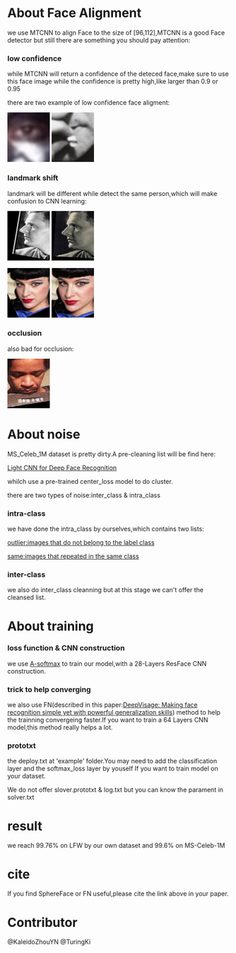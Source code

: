 # About Face Alignment

we use MTCNN to align Face to the size of [96,112],MTCNN is a good Face detector but still there are something you should pay attention:

### low confidence

while MTCNN will return a confidence of the deteced face,make sure to use this face image while the confidence is pretty high,like larger than 0.9 or 0.95

there are two example of low confidence face aligment:

![](./imgs/mtcnn_low_confidence/1.png) ![](./imgs/mtcnn_low_confidence/2.png)

### landmark shift

landmark will be different while detect the same person,which will make confusion to CNN learning:

![](./imgs/mtcnn_landmark_error/1.png) ![](./imgs/mtcnn_landmark_error/1_1.png)

![](./imgs/mtcnn_landmark_error/2.png) ![](./imgs/mtcnn_landmark_error/2_1.png)

### occlusion

also bad for occlusion:

![](./imgs/mtcnn_occlusion/1.png)


# About noise

MS_Celeb_1M dataset is pretty dirty.A pre-cleaning list will be find here:

[Light CNN for Deep Face Recognition](https://github.com/AlfredXiangWu/LightCNN)

whilch use a pre-trained center_loss model to do cluster.

there are two types of noise:inter_class & intra_class

### intra-class

we have done the intra_class by ourselves,which contains two lists:

[outlier:images that do not belong to the label class](./clean_list/intra_class/outlier.txt)

[same:images that repeated in the same class](./clean_list/intra_class/same.txt)

### inter-class

we also do inter_class cleanning but at this stage we can't offer the cleansed list.

# About training

### loss function & CNN construction

we use [A-softmax](https://github.com/wy1iu/sphereface) to train our model,with a 28-Layers ResFace CNN construction.

### trick to help converging

we also use FN(described in this paper:[DeepVisage: Making face recognition simple yet with powerful generalization skills](https://arxiv.org/abs/1703.08388)) method to help the trainning convergeing faster.If you want to train a 64 Layers CNN model,this method really helps a lot.

### prototxt

the deploy.txt at 'example' folder.You may need to add the classification layer and the softmax_loss layer by youself If you want to train model on your dataset.

We do not offer slover.prototxt & log.txt but you can know the parament in solver.txt

# result

we reach 99.76% on LFW by our own dataset and 99.6% on MS-Celeb-1M

# cite

If you find SphereFace or FN useful,please cite the link above in your paper.

# Contributor
@KaleidoZhouYN @TuringKi